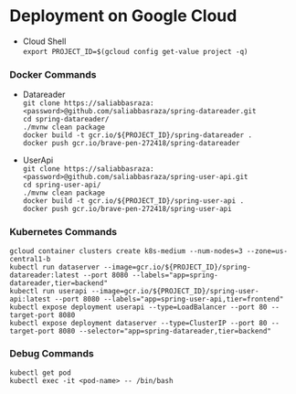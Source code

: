 # Deployment on Google Cloud

* Cloud Shell\
``export PROJECT_ID=$(gcloud config get-value project -q)``

### Docker Commands

* Datareader \
    ``git clone https://saliabbasraza:<password>@github.com/saliabbasraza/spring-datareader.git``\
    ``cd spring-datareader/``\
    ``./mvnw clean package``\
    ``docker build -t gcr.io/${PROJECT_ID}/spring-datareader .``\
    ``docker push gcr.io/brave-pen-272418/spring-datareader``

* UserApi \
    ``git clone https://saliabbasraza:<password>@github.com/saliabbasraza/spring-user-api.git``\
    ``cd spring-user-api/``\
    ``./mvnw clean package``\
    ``docker build -t gcr.io/${PROJECT_ID}/spring-user-api .``\
    ``docker push gcr.io/brave-pen-272418/spring-user-api``
    
### Kubernetes Commands

   ``gcloud container clusters create k8s-medium --num-nodes=3 --zone=us-central1-b``\
   ``kubectl run dataserver --image=gcr.io/${PROJECT_ID}/spring-datareader:latest --port 8080 --labels="app=spring-datareader,tier=backend"``\
   ``kubectl run userapi --image=gcr.io/${PROJECT_ID}/spring-user-api:latest --port 8080 --labels="app=spring-user-api,tier=frontend"``\
   ``kubectl expose deployment userapi --type=LoadBalancer --port 80 --target-port 8080``\
   ``kubectl expose deployment dataserver --type=ClusterIP --port 80 --target-port 8080 --selector="app=spring-datareader,tier=backend"``
   
### Debug Commands
    kubectl get pod
    kubectl exec -it <pod-name> -- /bin/bash
